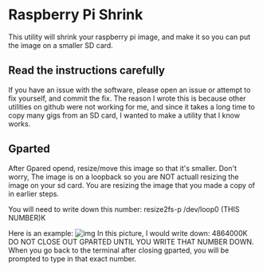 # Raspberry Pi Shrink
This utility will shrink your raspberry pi image, and make it so you can put the image on a smaller SD card.

## Read the instructions carefully

If you have an issue with the software, please open an issue or attempt to fix yourself, and commit the fix.  The reason I wrote this is because other utilities on github were not working for me, and since it takes a long time to copy many gigs from an SD card, I wanted to make a utility that I know works.


## Gparted
After Gpared opend, resize/move this image so that it's smaller.
Don't worry, The image is on a loopback so you are NOT actuall resizing the image on your sd card.  You are resizing the image that you made a copy of in earlier steps.

You will need to write down this number:
resize2fs-p /dev/loop0 (THIS NUMBER)K

Here is an example:
![img](http://ww2.audstanley.com:8081/cpp/photos/gparted.png)
In this picture, I would write down: 4864000K
DO NOT CLOSE OUT GPARTED UNTIL YOU WRITE THAT NUMBER DOWN.
When you go back to the terminal after closing gparted, you will be prompted to type in
that exact number.

